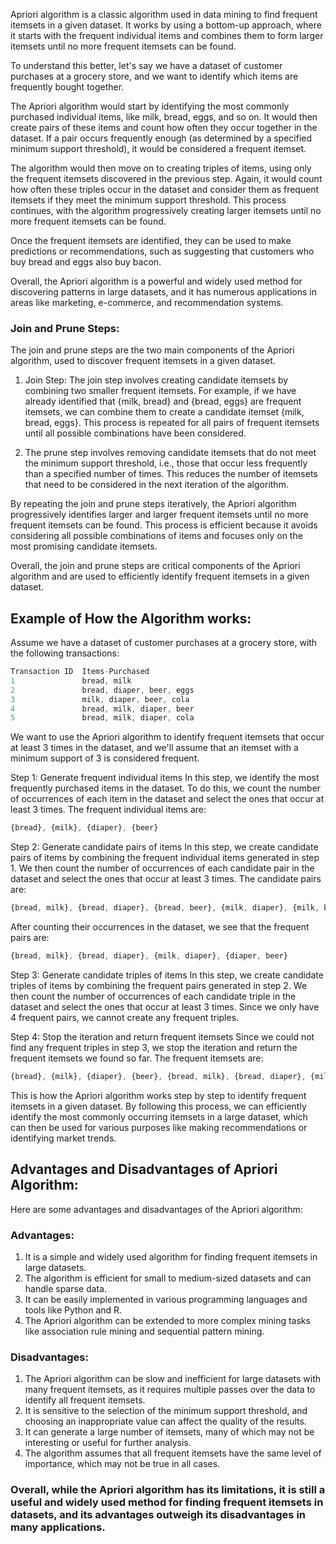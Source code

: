 Apriori algorithm is a classic algorithm used in data mining to find frequent itemsets in a given dataset. It works by using a bottom-up approach, where it starts with the frequent individual items and combines them to form larger itemsets until no more frequent itemsets can be found.

To understand this better, let's say we have a dataset of customer purchases at a grocery store, and we want to identify which items are frequently bought together.

The Apriori algorithm would start by identifying the most commonly purchased individual items, like milk, bread, eggs, and so on. It would then create pairs of these items and count how often they occur together in the dataset. If a pair occurs frequently enough (as determined by a specified minimum support threshold), it would be considered a frequent itemset.

The algorithm would then move on to creating triples of items, using only the frequent itemsets discovered in the previous step. Again, it would count how often these triples occur in the dataset and consider them as frequent itemsets if they meet the minimum support threshold. This process continues, with the algorithm progressively creating larger itemsets until no more frequent itemsets can be found.

Once the frequent itemsets are identified, they can be used to make predictions or recommendations, such as suggesting that customers who buy bread and eggs also buy bacon.

Overall, the Apriori algorithm is a powerful and widely used method for discovering patterns in large datasets, and it has numerous applications in areas like marketing, e-commerce, and recommendation systems.

### Join and Prune Steps:

The join and prune steps are the two main components of the Apriori algorithm, used to discover frequent itemsets in a given dataset.

1. Join Step: The join step involves creating candidate itemsets by combining two smaller frequent itemsets. For example, if we have already identified that {milk, bread} and {bread, eggs} are frequent itemsets, we can combine them to create a candidate itemset {milk, bread, eggs}. This process is repeated for all pairs of frequent itemsets until all possible combinations have been considered.

2. The prune step involves removing candidate itemsets that do not meet the minimum support threshold, i.e., those that occur less frequently than a specified number of times. This reduces the number of itemsets that need to be considered in the next iteration of the algorithm.

By repeating the join and prune steps iteratively, the Apriori algorithm progressively identifies larger and larger frequent itemsets until no more frequent itemsets can be found. This process is efficient because it avoids considering all possible combinations of items and focuses only on the most promising candidate itemsets.

Overall, the join and prune steps are critical components of the Apriori algorithm and are used to efficiently identify frequent itemsets in a given dataset.

## Example of How the Algorithm works:

Assume we have a dataset of customer purchases at a grocery store, with the following transactions:

```javascript
Transaction ID  Items-Purchased
1               bread, milk
2               bread, diaper, beer, eggs
3               milk, diaper, beer, cola
4               bread, milk, diaper, beer
5               bread, milk, diaper, cola

```

We want to use the Apriori algorithm to identify frequent itemsets that occur at least 3 times in the dataset, and we'll assume that an itemset with a minimum support of 3 is considered frequent.

Step 1: Generate frequent individual items In this step, we identify the most frequently purchased items in the dataset. To do this, we count the number of occurrences of each item in the dataset and select the ones that occur at least 3 times. The frequent individual items are:

```javascript
{bread}, {milk}, {diaper}, {beer}

```

Step 2: Generate candidate pairs of items In this step, we create candidate pairs of items by combining the frequent individual items generated in step 1. We then count the number of occurrences of each candidate pair in the dataset and select the ones that occur at least 3 times. The candidate pairs are:

```javascript
{bread, milk}, {bread, diaper}, {bread, beer}, {milk, diaper}, {milk, beer}, {diaper, beer}
```

After counting their occurrences in the dataset, we see that the frequent pairs are:

```javascript
{bread, milk}, {bread, diaper}, {milk, diaper}, {diaper, beer}
```

Step 3: Generate candidate triples of items In this step, we create candidate triples of items by combining the frequent pairs generated in step 2. We then count the number of occurrences of each candidate triple in the dataset and select the ones that occur at least 3 times. Since we only have 4 frequent pairs, we cannot create any frequent triples.

Step 4: Stop the iteration and return frequent itemsets Since we could not find any frequent triples in step 3, we stop the iteration and return the frequent itemsets we found so far. The frequent itemsets are:

```javascript
{bread}, {milk}, {diaper}, {beer}, {bread, milk}, {bread, diaper}, {milk, diaper}, {diaper, beer}
```

This is how the Apriori algorithm works step by step to identify frequent itemsets in a given dataset. By following this process, we can efficiently identify the most commonly occurring itemsets in a large dataset, which can then be used for various purposes like making recommendations or identifying market trends.

## Advantages and Disadvantages of Apriori Algorithm:

Here are some advantages and disadvantages of the Apriori algorithm:

### Advantages:

1.  It is a simple and widely used algorithm for finding frequent itemsets in large datasets.
2.  The algorithm is efficient for small to medium-sized datasets and can handle sparse data.
3.  It can be easily implemented in various programming languages and tools like Python and R.
4.  The Apriori algorithm can be extended to more complex mining tasks like association rule mining and sequential pattern mining.

### Disadvantages:

1.  The Apriori algorithm can be slow and inefficient for large datasets with many frequent itemsets, as it requires multiple passes over the data to identify all frequent itemsets.
2.  It is sensitive to the selection of the minimum support threshold, and choosing an inappropriate value can affect the quality of the results.
3.  It can generate a large number of itemsets, many of which may not be interesting or useful for further analysis.
4.  The algorithm assumes that all frequent itemsets have the same level of importance, which may not be true in all cases.

### Overall, while the Apriori algorithm has its limitations, it is still a useful and widely used method for finding frequent itemsets in datasets, and its advantages outweigh its disadvantages in many applications.